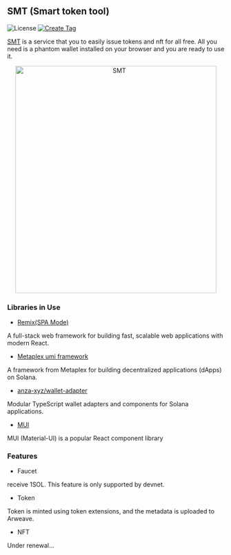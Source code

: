 ## SMT (Smart token tool)

![License](https://img.shields.io/badge/license-MIT-blue.svg)
[![Create Tag](https://github.com/fukaoi/smart-token-tool/actions/workflows/tag.yml/badge.svg)](https://github.com/fukaoi/smart-token-tool/actions/workflows/tag.yml)

[SMT](https://smt.solana-suite.org) is a service that you to easily issue tokens and nft for all free. All you need is a phantom wallet installed on your browser and you are ready to use it.

<p align="center">
  <img src="https://github.com/user-attachments/assets/91bb7713-3c7e-4348-9100-a994feccc710" width="466px" height="525px" alt="SMT">
</p>

### Libraries in Use
* [Remix(SPA Mode)](https://remix.run/)

A full-stack web framework for building fast, scalable web applications with modern React.

* [Metaplex umi framework](https://developers.metaplex.com/umi)

A framework from Metaplex for building decentralized applications (dApps) on Solana.

* [anza-xyz/wallet-adapter](https://github.com/anza-xyz/wallet-adapter)

Modular TypeScript wallet adapters and components for Solana applications.

* [MUI](https://mui.com/)

MUI (Material-UI) is a popular React component library

### Features
* Faucet

receive 1SOL. This feature is only supported by devnet.

* Token

Token is minted using token extensions, and the metadata is uploaded to Arweave.

* NFT

Under renewal...
